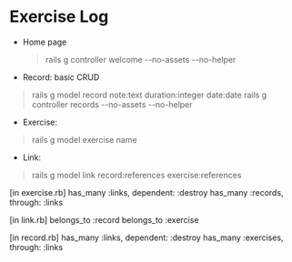 # Exercise Log
- Home page
  > rails g controller welcome --no-assets --no-helper

- Record: basic CRUD
> rails g model record note:text duration:integer date:date
> rails g controller records --no-assets --no-helper

- Exercise:
> rails g model exercise name

- Link:
> rails g model link record:references exercise:references

[in exercise.rb]
  has_many :links, dependent: :destroy
  has_many :records, through: :links

[in link.rb]
  belongs_to :record
  belongs_to :exercise

[in record.rb]
  has_many :links, dependent: :destroy
  has_many :exercises, through: :links
